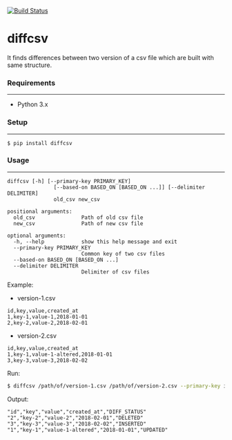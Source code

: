 [![Build Status](https://travis-ci.org/ugursogukpinar/diff-csv.svg?branch=master)](https://travis-ci.org/ugursogukpinar/diff-csv)

# diffcsv

It finds differences between two version of a csv file which are built with same structure.

### Requirements
---

- Python 3.x

### Setup
---

```
$ pip install diffcsv
```


### Usage
---

```
diffcsv [-h] [--primary-key PRIMARY_KEY]
               [--based-on BASED_ON [BASED_ON ...]] [--delimiter DELIMITER]
               old_csv new_csv

positional arguments:
  old_csv               Path of old csv file
  new_csv               Path of new csv file

optional arguments:
  -h, --help            show this help message and exit
  --primary-key PRIMARY_KEY
                        Common key of two csv files
  --based-on BASED_ON [BASED_ON ...]
  --delimiter DELIMITER
                        Delimiter of csv files
```

Example: 

- version-1.csv
```
id,key,value,created_at
1,key-1,value-1,2018-01-01
2,key-2,value-2,2018-02-01
```

- version-2.csv
```
id,key,value,created_at
1,key-1,value-1-altered,2018-01-01
3,key-3,value-3,2018-02-02
```


Run:

```bash
$ diffcsv /path/of/version-1.csv /path/of/version-2.csv --primary-key id --based-on key value
```

Output:
```
"id","key","value","created_at","DIFF_STATUS"
"2","key-2","value-2","2018-02-01","DELETED"
"3","key-3","value-3","2018-02-02","INSERTED"
"1","key-1","value-1-altered","2018-01-01","UPDATED"
```
